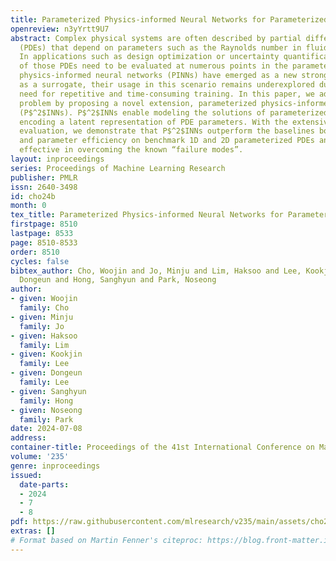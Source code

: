 ```yaml
---
title: Parameterized Physics-informed Neural Networks for Parameterized PDEs
openreview: n3yYrtt9U7
abstract: Complex physical systems are often described by partial differential equations
  (PDEs) that depend on parameters such as the Raynolds number in fluid mechanics.
  In applications such as design optimization or uncertainty quantification, solutions
  of those PDEs need to be evaluated at numerous points in the parameter space. While
  physics-informed neural networks (PINNs) have emerged as a new strong competitor
  as a surrogate, their usage in this scenario remains underexplored due to the inherent
  need for repetitive and time-consuming training. In this paper, we address this
  problem by proposing a novel extension, parameterized physics-informed neural networks
  (P$^2$INNs). P$^2$INNs enable modeling the solutions of parameterized PDEs via explicitly
  encoding a latent representation of PDE parameters. With the extensive empirical
  evaluation, we demonstrate that P$^2$INNs outperform the baselines both in accuracy
  and parameter efficiency on benchmark 1D and 2D parameterized PDEs and are also
  effective in overcoming the known “failure modes”.
layout: inproceedings
series: Proceedings of Machine Learning Research
publisher: PMLR
issn: 2640-3498
id: cho24b
month: 0
tex_title: Parameterized Physics-informed Neural Networks for Parameterized {PDE}s
firstpage: 8510
lastpage: 8533
page: 8510-8533
order: 8510
cycles: false
bibtex_author: Cho, Woojin and Jo, Minju and Lim, Haksoo and Lee, Kookjin and Lee,
  Dongeun and Hong, Sanghyun and Park, Noseong
author:
- given: Woojin
  family: Cho
- given: Minju
  family: Jo
- given: Haksoo
  family: Lim
- given: Kookjin
  family: Lee
- given: Dongeun
  family: Lee
- given: Sanghyun
  family: Hong
- given: Noseong
  family: Park
date: 2024-07-08
address:
container-title: Proceedings of the 41st International Conference on Machine Learning
volume: '235'
genre: inproceedings
issued:
  date-parts:
  - 2024
  - 7
  - 8
pdf: https://raw.githubusercontent.com/mlresearch/v235/main/assets/cho24b/cho24b.pdf
extras: []
# Format based on Martin Fenner's citeproc: https://blog.front-matter.io/posts/citeproc-yaml-for-bibliographies/
---
```

